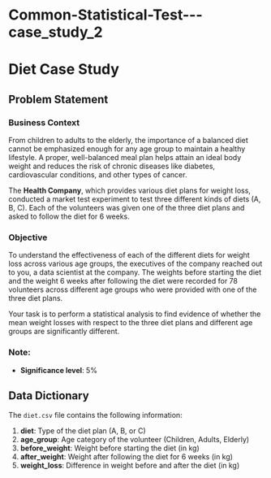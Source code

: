 # Common-Statistical-Test---case_study_2


# Diet Case Study

## Problem Statement

### Business Context

From children to adults to the elderly, the importance of a balanced diet cannot be emphasized enough for any age group to maintain a healthy lifestyle. A proper, well-balanced meal plan helps attain an ideal body weight and reduces the risk of chronic diseases like diabetes, cardiovascular conditions, and other types of cancer.

The **Health Company**, which provides various diet plans for weight loss, conducted a market test experiment to test three different kinds of diets (A, B, C). Each of the volunteers was given one of the three diet plans and asked to follow the diet for 6 weeks.

### Objective

To understand the effectiveness of each of the different diets for weight loss across various age groups, the executives of the company reached out to you, a data scientist at the company. The weights before starting the diet and the weight 6 weeks after following the diet were recorded for 78 volunteers across different age groups who were provided with one of the three diet plans. 

Your task is to perform a statistical analysis to find evidence of whether the mean weight losses with respect to the three diet plans and different age groups are significantly different.

### Note:
- **Significance level**: 5%

## Data Dictionary

The `diet.csv` file contains the following information:

1. **diet**: Type of the diet plan (A, B, or C)
2. **age_group**: Age category of the volunteer (Children, Adults, Elderly)
3. **before_weight**: Weight before starting the diet (in kg)
4. **after_weight**: Weight after following the diet for 6 weeks (in kg)
5. **weight_loss**: Difference in weight before and after the diet (in kg)

